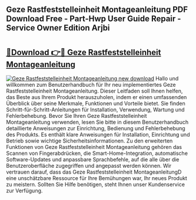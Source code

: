 ## Geze Rastfeststelleinheit Montageanleitung PDF Download Free - Part-Hwp User Guide Repair - Service Owner Edition Arjbi

# <h2><a href="http://df6et8f.blite.top/?on=Geze+Rastfeststelleinheit+Montageanleitung">🔗Download 👉🔴 Geze Rastfeststelleinheit Montageanleitung</a></h2>

[![Geze Rastfeststelleinheit Montageanleitung new download](https://i.imgur.com/lujVjoI.png)](http://df6et8f.blite.top/?on=Geze+Rastfeststelleinheit+Montageanleitung)
Hallo und willkommen zum Benutzerhandbuch für Ihr neu implementiertes Geze Rastfeststelleinheit Montageanleitung. Dieser Leitfaden soll Ihnen helfen, das Beste aus Ihrem Produkt herauszuholen, indem er einen umfassenden Überblick über seine Merkmale, Funktionen und Vorteile bietet. Sie finden Schritt-für-Schritt-Anleitungen für Installation, Verwendung, Wartung und Fehlerbehebung. Bevor Sie Ihren Geze Rastfeststelleinheit Montageanleitung verwenden, lesen Sie bitte in diesem Benutzerhandbuch detaillierte Anweisungen zur Einrichtung, Bedienung und Fehlerbehebung des Produkts. Es enthält klare Anweisungen für Installation, Einrichtung und Betrieb sowie wichtige Sicherheitsinformationen. Zu den erweiterten Funktionen von Geze Rastfeststelleinheit Montageanleitung gehören das Scannen von Fingerabdrücken, die Smart-Home-Integration, automatische Software-Updates und anpassbare Sprachbefehle, auf die alle über die Benutzeroberfläche zugegriffen und angepasst werden können. Wir vertrauen darauf, dass das Geze Rastfeststelleinheit MontageanleitungD eine unschätzbare Ressource für Ihre Bemühungen war, Ihr neues Produkt zu meistern. Sollten Sie Hilfe benötigen, steht Ihnen unser Kundenservice zur Verfügung.
